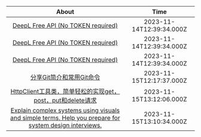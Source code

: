 | About                                                                                     | Time                                                                             |
|:---------------------------------------------------------------------------------------------------------------------:|:--------------------------------------------------------------------------------:|
| [DeepL Free API (No TOKEN required)](https://github.com/OwO-Network/DeepLX)                                           | 2023-11-14T12:39:34.000Z                                                         |
| [DeepL Free API (No TOKEN required)](https://github.com/OwO-Network/DeepLX)                                           | 2023-11-14T12:39:34.000Z                                                         |
| [DeepL Free API (No TOKEN required)](https://github.com/OwO-Network/DeepLX)                                           | 2023-11-14T12:39:34.000Z                                                         |
| [分享Git简介和常用Git命令](https://github.com/JourWon/git) | 2023-11-15T12:17:37.000Z |
| [HttpClient工具类，简单轻松的实现get，post，put和delete请求](https://github.com/JourWon/httpclientutil) | 2023-11-15T13:12:06.000Z |
| [Explain complex systems using visuals and simple terms. Help you prepare for system design interviews.](https://github.com/ByteByteGoHq/system-design-101) | 2023-11-15T13:10:34.000Z |

